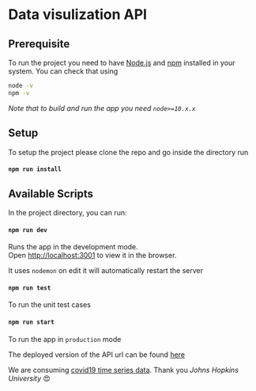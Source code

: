 # Data visulization API

## Prerequisite 
To run the project you need to have [Node.js](http://nodejs.org/) and [npm](https://www.npmjs.com/) installed in your system. You can check that using 
```sh
node -v
npm -v
```
*Note that to build and run the app you need `node>=10.x.x`*

## Setup
To setup the project please clone the repo and go inside the directory run

#### `npm run install`

## Available Scripts

In the project directory, you can run:

#### `npm run dev`

Runs the app in the development mode.\
Open [http://localhost:3001](http://localhost:3001) to view it in the browser.

It uses `nodemon` on edit it will automatically restart the server

#### `npm run test`
To run the unit test cases

#### `npm run start`

To run the app in `production` mode

The deployed version of the API url can be found [here]()

We are consuming [covid19 time series data](https://github.com/CSSEGISandData/COVID-19/tree/master/csse_covid_19_data/csse_covid_19_time_series). Thank you *Johns Hopkins University* :heart_eyes:


